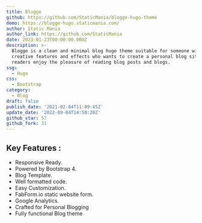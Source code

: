 ```yaml
---
title: Blogge
github: https://github.com/StaticMania/blogge-hugo-theme
demo: https://blogge-hugo.staticmania.com/
author: Static Mania
author_link: https://github.com/StaticMania
date: 2023-01-23T00:00:00.000Z
description: >-
  Blogge is a clean and minimal blog hugo theme suitable for someone with easy
  creative features and effects who wants to create a personal blog site to make
  readers enjoy the pleasure of reading blog posts and blogs.
ssg:
  - Hugo
css:
  - Bootstrap
category:
  - Blog
draft: false
publish_date: '2021-02-04T11:09:45Z'
update_date: '2022-09-04T14:50:28Z'
github_star: 57
github_fork: 31
---
```


## Key Features :

- Responsive Ready.
- Powered by Bootstrap 4.
- Blog Template.
- Well formatted code.
- Easy Customization.
- FabForm.io static website form.
- Google Analytics.
- Crafted for Personal Blogging
- Fully functional Blog theme
